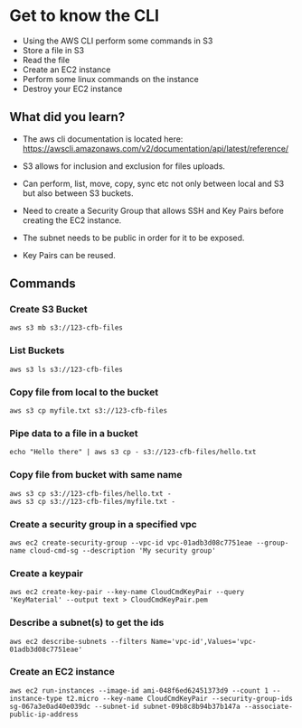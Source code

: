 # Get to know the CLI

- Using the AWS CLI perform some commands in S3
- Store a file in S3
- Read the file
- Create an EC2 instance
- Perform some linux commands on the instance
- Destroy your EC2 instance

## What did you learn?

- The aws cli documentation is located here: https://awscli.amazonaws.com/v2/documentation/api/latest/reference/
- S3 allows for inclusion and exclusion for files uploads.
- Can perform, list, move, copy, sync etc not only between local and S3 but also between S3 buckets.

- Need to create a Security Group that allows SSH and Key Pairs before creating the EC2 instance.
- The subnet needs to be public in order for it to be exposed.
- Key Pairs can be reused.

## Commands

### Create S3 Bucket
```
aws s3 mb s3://123-cfb-files 
```

### List Buckets
```
aws s3 ls s3://123-cfb-files 
```

### Copy file from local to the bucket
```
aws s3 cp myfile.txt s3://123-cfb-files 
```

### Pipe data to a file in a bucket
```
echo "Hello there" | aws s3 cp - s3://123-cfb-files/hello.txt
```

### Copy file from bucket with same name
```
aws s3 cp s3://123-cfb-files/hello.txt - 
aws s3 cp s3://123-cfb-files/myfile.txt - 
```

### Create a security group in a specified vpc
```
aws ec2 create-security-group --vpc-id vpc-01adb3d08c7751eae --group-name cloud-cmd-sg --description 'My security group'
```

### Create a keypair
```
aws ec2 create-key-pair --key-name CloudCmdKeyPair --query 'KeyMaterial' --output text > CloudCmdKeyPair.pem
```

### Describe a subnet(s) to get the ids
```
aws ec2 describe-subnets --filters Name='vpc-id',Values='vpc-01adb3d08c7751eae'
```

### Create an EC2 instance
```
aws ec2 run-instances --image-id ami-048f6ed62451373d9 --count 1 --instance-type t2.micro --key-name CloudCmdKeyPair --security-group-ids sg-067a3e0ad40e039dc --subnet-id subnet-09b8c8b94b37b147a --associate-public-ip-address
```